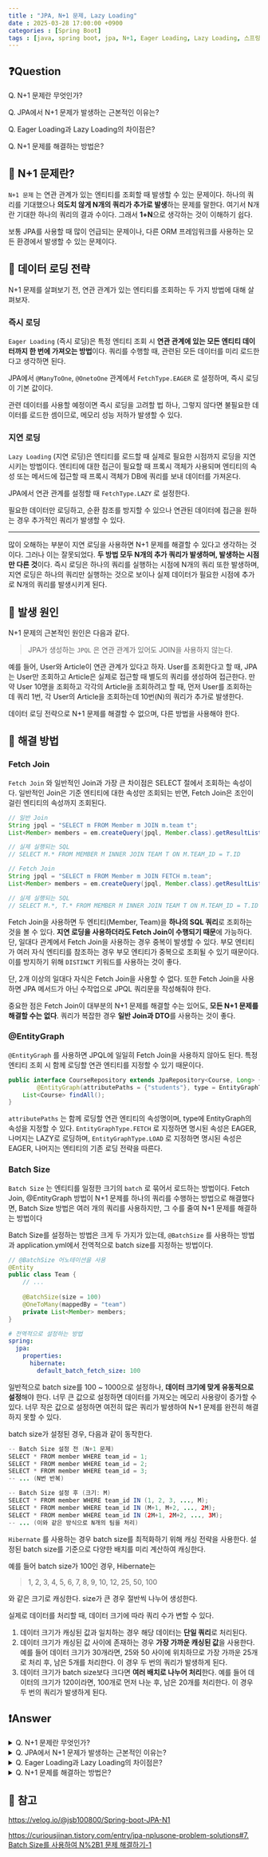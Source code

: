 ```yaml
---
title : "JPA, N+1 문제, Lazy Loading"
date : 2025-03-28 17:00:00 +0900
categories : [Spring Boot]
tags : [java, spring boot, jpa, N+1, Eager Loading, Lazy Loading, 스프링 부트, batch, fetch join, EntityGraph]
---
```


## ❓Question

Q. N+1 문제란 무엇인가?

Q. JPA에서 N+1 문제가 발생하는 근본적인 이유는?

Q. Eager Loading과 Lazy Loading의 차이점은?

Q. N+1 문제를 해결하는 방법은?

## 📌 N+1 문제란?

`N+1 문제` 는 연관 관계가 있는 엔티티를 조회할 때 발생할 수 있는 문제이다.  하나의 쿼리를 기대했으나 **의도치 않게 N개의 쿼리가 추가로 발생**하는 문제를 말한다. 여기서 N개란 기대한 하나의 쿼리의 결과 수이다. 그래서 **1+N**으로 생각하는 것이 이해하기 쉽다.

보통 JPA를 사용할 때 많이 언급되는 문제이나, 다른 ORM 프레임워크를 사용하는 모든 환경에서 발생할 수 있는 문제이다.

## 📌 데이터 로딩 전략

N+1 문제를 살펴보기 전, 연관 관계가 있는 엔티티를 조회하는 두 가지 방법에 대해 살펴보자.

### 즉시 로딩

`Eager Loading` (즉시 로딩)은 특정 엔티티 조회 시 **연관 관계에 있는 모든 엔티티 데이터까지 한 번에 가져오는 방법**이다. 쿼리를 수행할 때, 관련된 모든 데이터를 미리 로드한다고 생각하면 된다.

JPA에서 `@ManyToOne`, `@OnetoOne` 관계에서 `FetchType.EAGER` 로 설정하며, 즉시 로딩이 기본 값이다.

관련 데이터를 사용할 예정이면 즉시 로딩을 고려할 법 하나, 그렇지 않다면 불필요한 데이터를 로드한 셈이므로, 메모리 성능 저하가 발생할 수 있다.

### 지연 로딩

`Lazy Loading` (지연 로딩)은 엔티티를 로드할 때 실제로 필요한 시점까지 로딩을 지연시키는 방법이다. 엔티티에 대한 접근이 필요할 때 프록시 객체가 사용되며 엔티티의 속성 또는 메서드에 접근할 때 프록시 객체가 DB에 쿼리를 보내 데이터를 가져온다.

JPA에서 연관 관계를 설정할 때 `FetchType.LAZY` 로 설정한다.

필요한 데이터만 로딩하고, 순환 참조를 방지할 수 있으나 연관된 데이터에 접근을 원하는 경우 추가적인 쿼리가 발생할 수 있다.

---

많이 오해하는 부분이 지연 로딩을 사용하면 N+1 문제를 해결할 수 있다고 생각하는 것이다. 그러나 이는 잘못되었다. **두 방법 모두 N개의 추가 쿼리가 발생하며, 발생하는 시점만 다른 것**이다. 즉시 로딩은 하나의 쿼리를 실행하는 시점에 N개의 쿼리 또한 발생하며, 지연 로딩은 하나의 쿼리만 실행하는 것으로 보이나 실제 데이터가 필요한 시점에 추가로 N개의 쿼리를 발생시키게 된다.

## 📌 발생 원인

N+1 문제의 근본적인 원인은 다음과 같다.

> JPA가 생성하는 `JPQL` 은 연관 관계가 있어도 JOIN을 사용하지 않는다.
> 

예를 들어, User와 Article이 연관 관계가 있다고 하자. User를 조회한다고 할 때, JPA는 User만 조회하고 Article은 실제로 접근할 때 별도의 쿼리를 생성하여 접근한다. 만약 User 10명을 조회하고 각각의 Article을 조회하려고 할 때, 먼저 User를 조회하는 데 쿼리 1번, 각 User의 Article을 조회하는데 10번(N)의 쿼리가 추가로 발생한다.

데이터 로딩 전략으로 N+1 문제를 해결할 수 없으며, 다른 방법을 사용해야 한다.

## 📌 해결 방법

### Fetch Join

`Fetch Join` 와 일반적인 Join과 가장 큰 차이점은 SELECT 절에서 조회하는 속성이다. 일반적인 Join은 기준 엔티티에 대한 속성만 조회되는 반면, Fetch Join은 조인이 걸린 엔티티의 속성까지 조회된다.

```java
// 일반 Join
String jpql = "SELECT m FROM Member m JOIN m.team t";
List<Member> members = em.createQuery(jpql, Member.class).getResultList();

// 실제 실행되는 SQL
// SELECT M.* FROM MEMBER M INNER JOIN TEAM T ON M.TEAM_ID = T.ID
```

```java
// Fetch Join
String jpql = "SELECT m FROM Member m JOIN FETCH m.team";
List<Member> members = em.createQuery(jpql, Member.class).getResultList();

// 실제 실행되는 SQL
// SELECT M.*, T.* FROM MEMBER M INNER JOIN TEAM T ON M.TEAM_ID = T.ID
```

Fetch Join을 사용하면 두 엔티티(Member, Team)을 **하나의 SQL 쿼리**로 조회하는 것을 볼 수 있다. **지연 로딩을 사용하더라도 Fetch Join이 수행되기 때문**에 가능하다. 단, 일대다 관계에서 Fetch Join을 사용하는 경우 중복이 발생할 수 있다. 부모 엔티티가 여러 자식 엔티티를 참조하는 경우 부모 엔티티가 중복으로 조회될 수 있기 때문이다. 이를 방지하기 위해 `DISTINCT` 키워드를 사용하는 것이 좋다.

단, 2개 이상의 일대다 자식은 Fetch Join을 사용할 수 없다. 또한 Fetch Join을 사용하면 JPA 메서드가 아닌 수작업으로 JPQL 쿼리문을 작성해줘야 한다.

중요한 점은 Fetch Join이 대부분의 N+1 문제를 해결할 수는 있어도, **모든 N+1 문제를 해결할 수는 없다**. 쿼리가 복잡한 경우 **일반 Join과 DTO**를 사용하는 것이 좋다.

### @EntityGraph

`@EntityGraph` 를 사용하면 JPQL에 일일히 Fetch Join을 사용하지 않아도 된다. 특정 엔티티 조회 시 함께 로딩할 연관 엔티티를 지정할 수 있기 때문이다.

```java
public interface CourseRepository extends JpaRepository<Course, Long> {
		@EntityGraph(attributePaths = {"students"}, type = EntityGraphType.FETCH)
    List<Course> findAll();
}
```

`attributePaths` 는 함께 로딩할 연관 엔티티의 속성명이며, type에 EntityGraph의 속성을 지정할 수 있다. `EntityGraphType.FETCH` 로 지정하면 명시된 속성은 EAGER, 나머지는 LAZY로 로딩하며, `EntityGraphType.LOAD` 로 지정하면 명시된 속성은 EAGER, 나머지는 엔티티의 기존 로딩 전략을 따른다.

### Batch Size

`Batch Size` 는 엔티티를 일정한 크기의 `batch` 로 묶어서 로드하는 방법이다. Fetch Join, @EntityGraph 방법이 N+1 문제를 하나의 쿼리를 수행하는 방법으로 해결했다면, Batch Size 방법은 여러 개의 쿼리를 사용하지만, 그 수를 줄여 N+1 문제를 해결하는 방법이다

Batch Size를 설정하는 방법은 크게 두 가지가 있는데, `@BatchSize` 를 사용하는 방법과 application.yml에서 전역적으로 batch size를 지정하는 방법이다.

```java
// @BatchSize 어노테이션을 사용
@Entity
public class Team {
    // ...
        
    @BatchSize(size = 100)
    @OneToMany(mappedBy = "team")
    private List<Member> members;
}
```

```yaml
# 전역적으로 설정하는 방법
spring:
  jpa:
    properties:
      hibernate:
        default_batch_fetch_size: 100
```

일반적으로 batch size를 100 ~ 1000으로 설정하나, **데이터 크기에 맞게 유동적으로 설정**해야 한다. 너무 큰 값으로 설정하면 데이터를 가져오는 메모리 사용량이 증가할 수 있다. 너무 작은 값으로 설정하면 여전히 많은 쿼리가 발생하여 N+1 문제를 완전히 해결하지 못할 수 있다.

batch size가 설정된 경우, 다음과 같이 동작한다.

```java
-- Batch Size 설정 전 (N+1 문제)
SELECT * FROM member WHERE team_id = 1;
SELECT * FROM member WHERE team_id = 2;
SELECT * FROM member WHERE team_id = 3;
-- ... (N번 반복)

-- Batch Size 설정 후 (크기: M)
SELECT * FROM member WHERE team_id IN (1, 2, 3, ..., M);
SELECT * FROM member WHERE team_id IN (M+1, M+2, ..., 2M);
SELECT * FROM member WHERE team_id IN (2M+1, 2M+2, ..., 3M);
-- ... (이와 같은 방식으로 N개의 팀을 처리)
```

`Hibernate` 를 사용하는 경우 batch size를 최적화하기 위해 캐싱 전략을 사용한다. 설정된 batch size를 기준으로 다양한 배치를 미리 계산하여 캐싱한다.

예를 들어 batch size가 100인 경우, Hibernate는 

> 1, 2, 3, 4, 5, 6, 7, 8, 9, 10, 12, 25, 50, 100
> 

와 같은 크기로 캐싱한다. size가 큰 경우 절반씩 나누어 생성한다.

실제로 데이터를 처리할 때, 데이터 크기에 따라 쿼리 수가 변할 수 있다.

1. 데이터 크기가 캐싱된 값과 일치하는 경우 해당 데이터는 **단일 쿼리**로 처리된다.
2. 데이터 크기가 캐싱된 값 사이에 존재하는 경우 **가장 가까운 캐싱된 값**을 사용한다. 예를 들어 데이터 크기가 30개라면, 25와 50 사이에 위치하므로 가장 가까운 25개로 처리 후, 남은 5개를 처리한다. 이 경우 두 번의 쿼리가 발생하게 된다.
3. 데이터 크기가 batch size보다 크다면 **여러 배치로 나누어 처리**한다. 예를 들어 데이터의 크기가 120이라면, 100개로 먼저 나눈 후, 남은 20개를 처리한다. 이 경우 두 번의 쿼리가 발생하게 된다.

## ❗Answer

<details>
<summary>Q. N+1 문제란 무엇인가?</summary>
<div>
연관 관계가 있는 엔티티를 조회할 때 하나의 쿼리를 기대했으나 실제로는 결과 수(N)만큼 추가 쿼리가 발생하는 현상이다.
</div>
</details>

<details>
<summary>Q. JPA에서 N+1 문제가 발생하는 근본적인 이유는?</summary>
<div>
JPA가 연관 관계가 있어도 JPQL에서 기본적으로 JOIN을 사용하지 않고 연관 엔티티를 별도의 쿼리로 조회하기 때문이다.
</div>
</details>

<details>
<summary>Q. Eager Loading과 Lazy Loading의 차이점은?
</summary>
<div>
Eager Loading은 엔티티 조회 시 연관된 모든 엔티티 데이터를 한 번에 가져오며, Lazy Loading은 실제로 연관 엔티티의 데이터가 필요할 때까지 로딩을 지연하는 방법이다.
</div>
</details>

<details>
<summary>Q. N+1 문제를 해결하는 방법은?
</summary>
<div>
Fetch Join, @EntityGraph, Batch Size
</div>
</details>

## 📌 참고

https://velog.io/@jsb100800/Spring-boot-JPA-N1

[https://curiousjinan.tistory.com/entry/jpa-nplusone-problem-solutions#7. Batch Size를 사용하여 N%2B1 문제 해결하기-1](https://curiousjinan.tistory.com/entry/jpa-nplusone-problem-solutions#7.%20Batch%20Size%EB%A5%BC%20%EC%82%AC%EC%9A%A9%ED%95%98%EC%97%AC%20N%2B1%20%EB%AC%B8%EC%A0%9C%20%ED%95%B4%EA%B2%B0%ED%95%98%EA%B8%B0-1)